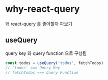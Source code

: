 # why-react-query
왜 react-query 를 좋아할까 파보기

## useQuery

query key 와 query function 으로 구성됨

```ts
const todos = useQuery('todos', fetchTodos) 
// 'todos' === Query Key
// fetchTodos === Query Function
```
